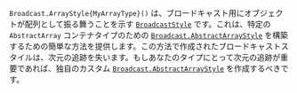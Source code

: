 `Broadcast.ArrayStyle{MyArrayType}()` は、ブロードキャスト用にオブジェクトが配列として振る舞うことを示す [`BroadcastStyle`](@ref) です。これは、特定の `AbstractArray` コンテナタイプのための [`Broadcast.AbstractArrayStyle`](@ref) を構築するための簡単な方法を提供します。この方法で作成されたブロードキャストスタイルは、次元の追跡を失います。もしあなたのタイプにとって次元の追跡が重要であれば、独自のカスタム [`Broadcast.AbstractArrayStyle`](@ref) を作成するべきです。
